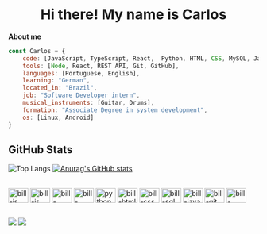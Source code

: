 <h1 align="center">Hi there! My name is Carlos</h1>
<b>About me</b>

``` javascript
const Carlos = {
    code: [JavaScript, TypeScript, React,  Python, HTML, CSS, MySQL, Java],
    tools: [Node, React, REST API, Git, GitHub],
    languages: [Portuguese, English],
    learning: "German",
    located_in: "Brazil",
    job: "Software Developer intern",
    musical_instruments: [Guitar, Drums],
    formation: "Associate Degree in system development",
    os: [Linux, Android]
}
```

## GitHub Stats
![Top Langs](https://github-readme-stats.vercel.app/api/top-langs/?username=carlosmatielli&layout=compact&theme=dracula&hide=TeX,HTML)
[![Anurag's GitHub stats](https://github-readme-stats.vercel.app/api?username=carlosmatielli)](https://github.com/anuraghazra/github-readme-stats)

<div style="display: inline_block"><br>
    <img align="center" alt="bill-js" height="30" width="40" src="https://cdn.jsdelivr.net/gh/devicons/devicon@latest/icons/javascript/javascript-original.svg">
    <img align="center" alt="bill-js" height="30" width="40" src="https://cdn.jsdelivr.net/gh/devicons/devicon@latest/icons/typescript/typescript-plain.svg">
    <img align="center" alt="bill-node" height="30" width="40" src="https://cdn.jsdelivr.net/gh/devicons/devicon@latest/icons/nodejs/nodejs-original-wordmark.svg">
    <img align="center" alt="bill-react" height="30" width="40" src="https://cdn.jsdelivr.net/gh/devicons/devicon@latest/icons/react/react-original.svg">
    <img align="center" alt="python" height="30" width="40" src="https://cdn.jsdelivr.net/gh/devicons/devicon@latest/icons/python/python-original.svg">
    <img align="center" alt="bill-html" height="30" width="40" src="https://cdn.jsdelivr.net/gh/devicons/devicon/icons/html5/html5-original.svg">
    <img align="center" alt="bill-css" height="30" width="40" src="https://cdn.jsdelivr.net/gh/devicons/devicon/icons/css3/css3-original.svg">
    <img align="center" alt="bill-sql" height="30" width="40" src="https://cdn.jsdelivr.net/gh/devicons/devicon/icons/mysql/mysql-original.svg">
    <img align="center" alt="bill-java" height="30" width="40" src="https://cdn.jsdelivr.net/gh/devicons/devicon/icons/java/java-original.svg">
    <img align="center" alt="bill-git" height="30" width="40" src="https://cdn.jsdelivr.net/gh/devicons/devicon/icons/git/git-original.svg">
    <img align="center" alt="bill-github" height="30" width="40" src="https://cdn.jsdelivr.net/gh/devicons/devicon/icons/github/github-original.svg">
    
##
    
<div>
    <a href="mailto:carlosmatiellisantos@gmail.com"><img src="https://img.shields.io/badge/Gmail-D14836?style=for-the-badge&logo=gmail&logoColor=white" target="_blank"></a> <a href="https://www.linkedin.com/in/carlos-matielli-286348215/" target="_blank"><img src="https://img.shields.io/badge/LinkedIn-0077B5?style=for-the-badge&logo=linkedin&logoColor=white" target="_blank"></a> 
   </div>

